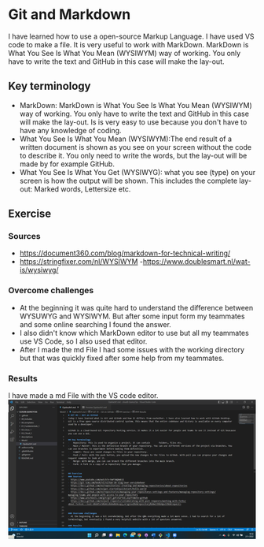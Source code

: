 # Git and Markdown
I have learned how to use a open-source Markup Language. I have used VS code to make a file. It is very useful to work with MarkDown. MarkDown is What You See Is What You Mean (WYSIWYM) way of working. You only have to write the text and GitHub in this case will make the lay-out.   

## Key terminology
- MarkDown: MarkDown is What You See Is What You Mean (WYSIWYM) way of working. You only have to write the text and GitHub in this case will make the lay-out. Is is very easy to use because you don't have to have any knowledge of coding. 
- What You See Is What You Mean (WYSIWYM):The end result of a written document is shown as you see on your screen without the code to describe it. You only need to write the words, but the lay-out will be made by for example GitHub. 
- What You See Is What You Get (WYSIWYG): what you see (type) on your screen is how the output will be shown. This includes the complete lay-out: Marked words, Lettersize etc.    

## Exercise
### Sources
- https://document360.com/blog/markdown-for-technical-writing/
- https://stringfixer.com/nl/WYSIWYM
-https://www.doublesmart.nl/wat-is/wysiwyg/


### Overcome challenges
-  At the beginning it was quite hard to understand the difference between WYSUWYG and WYSIWYM. But after some input form my teammates and some online searching I found the answer. 
- I also didn't know which MarkDown editor to use but all my teammates use VS Code, so I also used that editor. 
- After I made the md File I had some issues with the working directory but that was quickly fixed after some help from my teammates.

### Results
I have made a md File with the VS code editor.  
![Markdown](../00_includes/Week1MarkDown.png)
